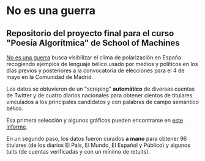 # No es una guerra
## Repositorio del proyecto final para el curso "Poesía Algorítmica" de School of Machines

[No es una guerra](https://pcsanguinetti.github.io/noesunaguerra/) busca visibilizar el clima de polarización en España recogiendo ejemplos de lenguaje bélico usado por medios y políticos en los días previos y posteriores a la convocatoria de elecciones para el 4 de mayo en la Comunidad de Madrid.

Los datos se obtuvieron de un "scraping" **automático** de diversas cuentas de Twitter y de cuatro diarios nacionales para obtener cientos de titulares vinculados a los principales candidatos y con palabras de campo semántico bélico.

Esa primera selección y algunos gráficos pueden encontrarse en [este informe](https://app.workbenchdata.com/workflows/139477/report).

En un segundo paso, los datos fueron curados **a mano** para obtener 96 titulares (de los diarios El País, El Mundo, El Español y Público) y algunos tuits (de cuentas verificadas y con un mínimo de retuits).


